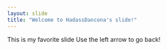 ```yaml
---
layout: slide
title: "Welcome to HadassDancona's slide!"
---
```

This is my favorite slide 
Use the left arrow to go back!